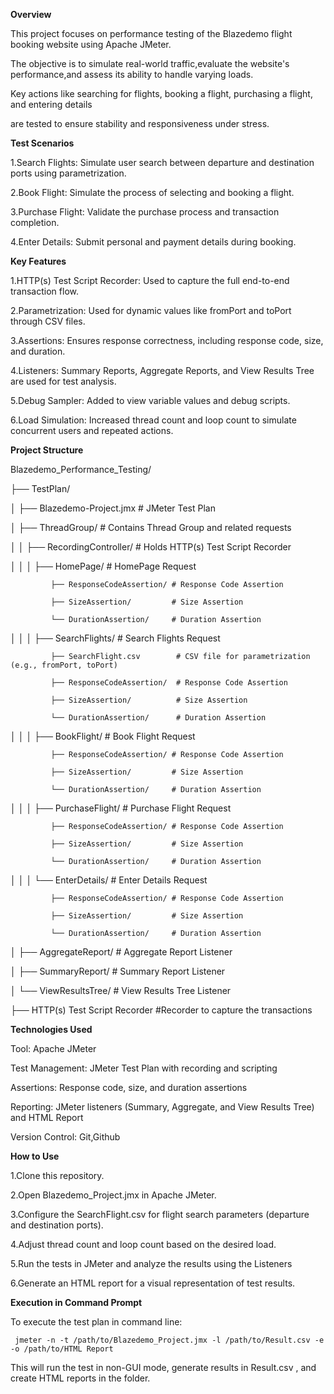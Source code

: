 **Overview**

This project focuses on performance testing of the Blazedemo flight booking website using Apache JMeter. 

The objective is to simulate real-world traffic,evaluate the website's performance,and assess its ability to handle varying loads.

Key actions like searching for flights, booking a flight, purchasing a flight, and entering details 

are tested to ensure stability and responsiveness under stress.

**Test Scenarios**

1.Search Flights: Simulate user search between departure and destination ports using parametrization.

2.Book Flight: Simulate the process of selecting and booking a flight.

3.Purchase Flight: Validate the purchase process and transaction completion.

4.Enter Details: Submit personal and payment details during booking.

**Key Features**

1.HTTP(s) Test Script Recorder: Used to capture the full end-to-end transaction flow.

2.Parametrization: Used for dynamic values like fromPort and toPort through CSV files.

3.Assertions: Ensures response correctness, including response code, size, and duration.

4.Listeners: Summary Reports, Aggregate Reports, and View Results Tree are used for test analysis.

5.Debug Sampler: Added to view variable values and debug scripts.

6.Load Simulation: Increased thread count and loop count to simulate concurrent users and repeated actions.

**Project Structure**

Blazedemo_Performance_Testing/

├── TestPlan/

│   ├── Blazedemo-Project.jmx           # JMeter Test Plan

│   ├── ThreadGroup/                    # Contains Thread Group and related requests

│   │   ├── RecordingController/        # Holds HTTP(s) Test Script Recorder

│   │   │   ├── HomePage/               # HomePage Request

             ├── ResponseCodeAssertion/ # Response Code Assertion

             ├── SizeAssertion/         # Size Assertion

             └── DurationAssertion/     # Duration Assertion

│   │   │   ├── SearchFlights/          # Search Flights Request

             ├── SearchFlight.csv        # CSV file for parametrization (e.g., fromPort, toPort)
            
             ├── ResponseCodeAssertion/  # Response Code Assertion

             ├── SizeAssertion/          # Size Assertion

             └── DurationAssertion/      # Duration Assertion

│   │   │   ├── BookFlight/             # Book Flight Request

             ├── ResponseCodeAssertion/ # Response Code Assertion

             ├── SizeAssertion/         # Size Assertion

             └── DurationAssertion/     # Duration Assertion

│   │   │   ├── PurchaseFlight/         # Purchase Flight Request

             ├── ResponseCodeAssertion/ # Response Code Assertion

             ├── SizeAssertion/         # Size Assertion

             └── DurationAssertion/     # Duration Assertion

│   │   │   └── EnterDetails/           # Enter Details Request

             ├── ResponseCodeAssertion/ # Response Code Assertion

             ├── SizeAssertion/         # Size Assertion

             └── DurationAssertion/     # Duration Assertion

│   ├── AggregateReport/            # Aggregate Report Listener

│   ├── SummaryReport/             # Summary Report Listener

│   └── ViewResultsTree/           # View Results Tree Listener

├── HTTP(s) Test Script Recorder   #Recorder to capture the transactions     



**Technologies Used**

Tool: Apache JMeter

Test Management: JMeter Test Plan with recording and scripting

Assertions: Response code, size, and duration assertions

Reporting: JMeter listeners (Summary, Aggregate, and View Results Tree) and HTML Report

Version Control: Git,Github

**How to Use**

1.Clone this repository.

2.Open Blazedemo_Project.jmx in Apache JMeter.

3.Configure the SearchFlight.csv for flight search parameters (departure and destination ports).

4.Adjust thread count and loop count based on the desired load.

5.Run the tests in JMeter and analyze the results using the Listeners

6.Generate an HTML report for a visual representation of test results.

**Execution in Command Prompt**

To execute the test plan in command line:

     jmeter -n -t /path/to/Blazedemo_Project.jmx -l /path/to/Result.csv -e -o /path/to/HTML Report

This will run the test in non-GUI mode, generate results in Result.csv , and create HTML reports in the folder.

